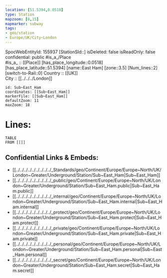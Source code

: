 ```yaml
---
location: [51.5394,0.0518] 
type: Station 
mapzoom: [8,15] 
mapmarker: subway 
tags:
- geo/station
- Europe/UK/City~London
---
```

SpocWebEntityId: 155937
[StationSId::] 
isDeleted: false
isReadOnly: false
confidential: public
#is_a_/Place  
#is_a_ :: [[Place]] 
[has_place_longitude::0.0518] 
[has_place_latitude::51.5394] 
[name::East Ham] 
[zone::3.5] 
[Num_lines::2] 
[switch-to-Rail::0] 
Country :: [[UK]]  
City :: [[../../../London]]  


```leaflet
id: Sub~East_Ham
coordinates: [[Sub~East_Ham]] 
markerFile: [[Sub~East_Ham]] 
defaultZoom: 11 
maxZoom: 18
```


# Lines: 
```dataview
TABLE 
FROM [[]] 
```

## Confidential Links & Embeds: 
- [[../../../../../../../../../_Standards/geo/Continent/Europe/Europe~North/UK/London~Greater/Underground/Station/Sub~East_Ham|Sub~East_Ham]] 
- [[../../../../../../../../../_public/geo/Continent/Europe/Europe~North/UK/London~Greater/Underground/Station/Sub~East_Ham.public|Sub~East_Ham.public]] 
- [[../../../../../../../../../_internal/geo/Continent/Europe/Europe~North/UK/London~Greater/Underground/Station/Sub~East_Ham.internal|Sub~East_Ham.internal]] 
- [[../../../../../../../../../_protect/geo/Continent/Europe/Europe~North/UK/London~Greater/Underground/Station/Sub~East_Ham.protect|Sub~East_Ham.protect]] 
- [[../../../../../../../../../_private/geo/Continent/Europe/Europe~North/UK/London~Greater/Underground/Station/Sub~East_Ham.private|Sub~East_Ham.private]] 
- [[../../../../../../../../../_personal/geo/Continent/Europe/Europe~North/UK/London~Greater/Underground/Station/Sub~East_Ham.personal|Sub~East_Ham.personal]] 
- [[../../../../../../../../../_secret/geo/Continent/Europe/Europe~North/UK/London~Greater/Underground/Station/Sub~East_Ham.secret|Sub~East_Ham.secret]] 
